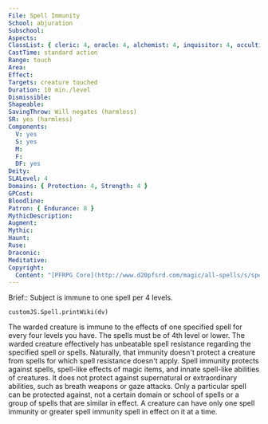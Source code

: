 ```yaml
---
File: Spell Immunity
School: abjuration
Subschool: 
Aspects: 
ClassList: { cleric: 4, oracle: 4, alchemist: 4, inquisitor: 4, occultist: 4, psychic: 4, spiritualist: 4 }
CastTime: standard action
Range: touch
Area: 
Effect: 
Targets: creature touched
Duration: 10 min./level
Dismissible: 
Shapeable: 
SavingThrow: Will negates (harmless)
SR: yes (harmless)
Components:
  V: yes
  S: yes
  M: 
  F: 
  DF: yes
Deity: 
SLALevel: 4
Domains: { Protection: 4, Strength: 4 }
GPCost: 
Bloodline: 
Patron: { Endurance: 8 }
MythicDescription: 
Augment: 
Mythic: 
Haunt: 
Ruse: 
Draconic: 
Meditative: 
Copyright:
  Content: "[PFRPG Core](http://www.d20pfsrd.com/magic/all-spells/s/spell-immunity)"
---
```

Brief:: Subject is immune to one spell per 4 levels.

```dataviewjs
customJS.Spell.printWiki(dv)
```

The warded creature is immune to the effects of one specified spell for every four levels you have. The spells must be of 4th level or lower. The warded creature effectively has unbeatable spell resistance regarding the specified spell or spells. Naturally, that immunity doesn't protect a creature from spells for which spell resistance doesn't apply. Spell immunity protects against spells, spell-like effects of magic items, and innate spell-like abilities of creatures. It does not protect against supernatural or extraordinary abilities, such as breath weapons or gaze attacks.  Only a particular spell can be protected against, not a certain domain or school of spells or a group of spells that are similar in effect. A creature can have only one spell immunity or greater spell immunity spell in effect on it at a time.
